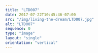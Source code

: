 ```yaml
---
title: "LTD007"
date: 2017-07-22T10:45:46-07:00
src: "/img/living-the-dream/LTD007.jpg"
alt: "LTD007"
sequence: 0
type: "image"
layout: "single"
orientation: "vertical"
---
```

